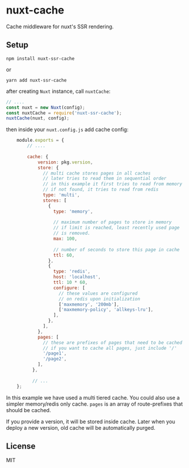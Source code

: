 # nuxt-cache
Cache middleware for nuxt's SSR rendering.

## Setup
```npm install nuxt-ssr-cache```

or

```yarn add nuxt-ssr-cache```

after creating `Nuxt` instance, call `nuxtCache`:

```javascript
// ....
const nuxt = new Nuxt(config);
const nuxtCache = require('nuxt-ssr-cache');
nuxtCache(nuxt, config);
```

then inside your `nuxt.config.js` add cache config:

```javascript
    module.exports = {
        // ....
        
        cache: {
            version: pkg.version,
            store: {
              // multi cache stores pages in all caches
              // later tries to read them in sequential order
              // in this example it first tries to read from memory
              // if not found, it tries to read from redis
              type: 'multi',
              stores: [
                {
                  type: 'memory',
                  
                  // maximum number of pages to store in memory
                  // if limit is reached, least recently used page
                  // is removed. 
                  max: 100,
                  
                  // number of seconds to store this page in cache 
                  ttl: 60,
                },
                {
                  type: 'redis',
                  host: 'localhost',
                  ttl: 10 * 60,
                  configure: [
                    // these values are configured
                    // on redis upon initialization
                    ['maxmemory', '200mb'],
                    ['maxmemory-policy', 'allkeys-lru'],
                  ],
                },
              ],
            },
            pages: [
              // these are prefixes of pages that need to be cached
              // if you want to cache all pages, just include '/'
              '/page1',
              '/page2',
            ],
          },
          
          // ...
    };
```

In this example we have used a multi tiered cache. 
You could also use a simpler memory/redis only cache.
`pages` is an array of route-prefixes that should be cached.

If you provide a version, it will be stored inside cache.
Later when you deploy a new version, old cache will be automatically purged.

## License
MIT